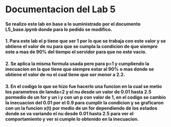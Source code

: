 # Documentacion del Lab 5

#### Se realizo este lab en base a lo suministrado por el documento  L5_base.ipynb donde para lo pedido se modifico.
#### 1. Para este lab el p tiene que ser 1 por lo que se trabaja con este valor y se obtiene el valor de nu para que se cumpla la condicion de que siempre este a mas de 90% del tiempo el servidor para que no este vacio.

#### 2. Se aplica la misma formula usada pero para p=1 y cumpliendo la inecuacion en la que tiene que siempre estar al 90% o mas donde se obtiene el valor de nu el cual tiene que ser menor a 2.2.

#### 3. En el codigo lo que se hizo fue hacerlo una funcion en la cual se metio los parametros de lamda=2 y el nu desde un valor de 0.01 hasta 2.5 pormedio de un for y un i y con un p con valor de 1, en el codigo se cambio la inecuacion del 0.01 por el 0.9 para cumplir la condicion y se graficaron con un la funcion x(t) por medio de un for dependiendo de los estados donde se va variando el nu desde 0.01 hasta 2.5 para ver el comportamiento y ver si cumple lo obtenido en la inecuacion. 
